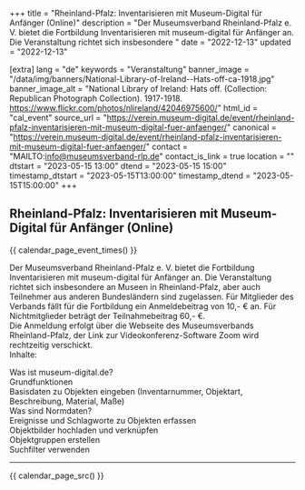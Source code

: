+++
title = "Rheinland-Pfalz: Inventarisieren mit Museum-Digital für Anfänger (Online)"
description = "Der Museumsverband Rheinland-Pfalz e. V. bietet die Fortbildung Inventarisieren mit museum-digital für Anfänger an. Die Veranstaltung richtet sich insbesondere "
date = "2022-12-13"
updated = "2022-12-13"

[extra]
lang = "de"
keywords = "Veranstaltung"
banner_image = "/data/img/banners/National-Library-of-Ireland--Hats-off-ca-1918.jpg"
banner_image_alt = "National Library of Ireland:  Hats off. (Collection: Republican Photograph Collection). 1917-1918. https://www.flickr.com/photos/nlireland/42046975600/"
html_id = "cal_event"
source_url = "https://verein.museum-digital.de/event/rheinland-pfalz-inventarisieren-mit-museum-digital-fuer-anfaenger/"
canonical = "https://verein.museum-digital.de/event/rheinland-pfalz-inventarisieren-mit-museum-digital-fuer-anfaenger/"
contact = "MAILTO:info@museumsverband-rlp.de"
contact_is_link = true
location = ""
dtstart = "2023-05-15 13:00"
dtend = "2023-05-15 15:00"
timestamp_dtstart = "2023-05-15T13:00:00"
timestamp_dtend = "2023-05-15T15:00:00"
+++

## Rheinland-Pfalz: Inventarisieren mit Museum-Digital für Anfänger (Online)

{{ calendar_page_event_times() }}

Der Museumsverband Rheinland-Pfalz e. V. bietet die Fortbildung Inventarisieren mit museum-digital für Anfänger an. Die Veranstaltung richtet sich insbesondere an Museen in Rheinland-Pfalz, aber auch Teilnehmer aus anderen Bundesländern sind zugelassen. Für Mitglieder des Verbands fällt für die Fortbildung ein Anmeldebeitrag von 10,- € an. Für Nichtmitglieder beträgt der Teilnahmebeitrag 60,- €. <br />
Die Anmeldung erfolgt über die Webseite des Museumsverbands Rheinland-Pfalz, der Link zur Videokonferenz-Software Zoom wird rechtzeitig verschickt. <br />
Inhalte: 

Was ist museum-digital.de?<br />
Grundfunktionen<br />
Basisdaten zu Objekten eingeben (Inventarnummer, Objektart, Beschreibung, Material, Maße)<br />
Was sind Normdaten?<br />
Ereignisse und Schlagworte zu Objekten erfassen<br />
Objektbilder hochladen und verknüpfen<br />
Objektgruppen erstellen<br />
Suchfilter verwenden

----

{{ calendar_page_src() }}